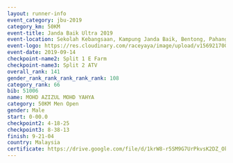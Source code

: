 ```yaml
---
layout: runner-info 
event_category: jbu-2019 
category_km: 50KM 
event-title: Janda Baik Ultra 2019 
event-location: Sekolah Kebangsaan, Kampung Janda Baik, Bentong, Pahang, Malaysia 
event-logo: https://res.cloudinary.com/raceyaya/image/upload/v1569217009/logo/janda-baik_vch1pc.jpg 
event-date: 2019-09-14 
checkpoint-name2: Split 1 E Farm 
checkpoint-name3: Split 2 ATV 
overall_rank: 141
gender_rank_rank_rank_rank_rank: 108
category_rank: 66
bib: 51006
name: MOHD AZIZUL MOHD YAHYA
category: 50KM Men Open
gender: Male
start: 0-00.0
checkpoint2: 4-18-25
checkpoint3: 8-38-13
finish: 9-21-04
country: Malaysia
certificate: https://drive.google.com/file/d/1krW8-r5SM9G7UrPkvsK2DZ_Okgo430Az/view?usp=sharing
---
```

